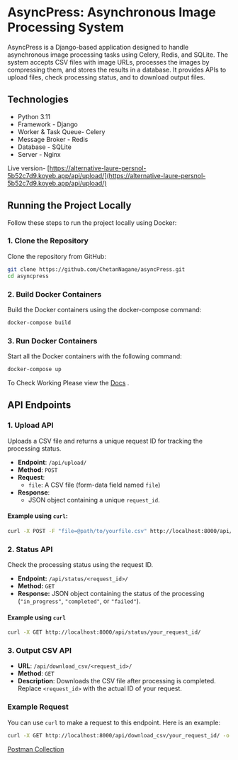 # AsyncPress: Asynchronous Image Processing System

AsyncPress is a Django-based application designed to handle asynchronous image processing tasks using Celery, Redis, and SQLite. The system accepts CSV files with image URLs, processes the images by compressing them, and stores the results in a database. It provides APIs to upload files, check processing status, and to download output files.

## Technologies

- Python 3.11
- Framework - Django
- Worker & Task Queue- Celery
- Message Broker - Redis
- Database - SQLite
- Server - Nginx

Live version- [https://alternative-laure-persnol-5b52c7d9.koyeb.app/api/upload/](https://alternative-laure-persnol-5b52c7d9.koyeb.app/api/upload/)

## Running the Project Locally

Follow these steps to run the project locally using Docker:

### 1. Clone the Repository

Clone the repository from GitHub:

```bash
git clone https://github.com/ChetanNagane/asyncPress.git
cd asyncpress
```

### 2. Build Docker Containers

Build the Docker containers using the docker-compose command:
```bash
docker-compose build
```


### 3. Run Docker Containers

Start all the Docker containers with the following command:

```bash
docker-compose up
```

To Check Working Please view the [Docs](docs/Docs.md) 
.

## API Endpoints

### 1. Upload API

Uploads a CSV file and returns a unique request ID for tracking the processing status.

- **Endpoint**: `/api/upload/`
- **Method**: `POST`
- **Request**: 
  - `file`: A CSV file (form-data field named `file`)
- **Response**: 
  - JSON object containing a unique `request_id`.

#### Example using `curl`:

```bash
curl -X POST -F "file=@path/to/yourfile.csv" http://localhost:8000/api/upload/
```

### 2. Status API

Check the processing status using the request ID.

- **Endpoint:** `/api/status/<request_id>/`
- **Method:** `GET`
- **Response:** JSON object containing the status of the processing (`"in_progress"`, `"completed"`, or `"failed"`).

#### Example using `curl`

```bash
curl -X GET http://localhost:8000/api/status/your_request_id/
```

### 3. Output CSV API

- **URL**: `/api/download_csv/<request_id>/`
- **Method**: `GET`
- **Description**: Downloads the CSV file after processing is completed. Replace `<request_id>` with the actual ID of your request.

### Example Request

You can use `curl` to make a request to this endpoint. Here is an example:

```bash
curl -X GET http://localhost:8000/api/download_csv/your_request_id/ -o output.csv
```

[Postman Collection](https://www.postman.com/lively-star-104294/workspace/public/collection/19463239-dc6aec2f-63a8-47c8-b031-b8aec64421d4?action=share&creator=19463239) 
